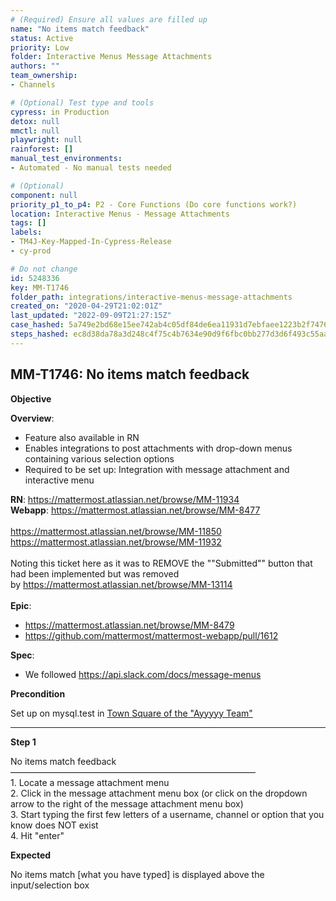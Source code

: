 ```yaml
---
# (Required) Ensure all values are filled up
name: "No items match feedback"
status: Active
priority: Low
folder: Interactive Menus Message Attachments
authors: ""
team_ownership: 
- Channels

# (Optional) Test type and tools
cypress: in Production
detox: null
mmctl: null
playwright: null
rainforest: []
manual_test_environments: 
- Automated - No manual tests needed

# (Optional)
component: null
priority_p1_to_p4: P2 - Core Functions (Do core functions work?)
location: Interactive Menus - Message Attachments
tags: []
labels: 
- TM4J-Key-Mapped-In-Cypress-Release
- cy-prod

# Do not change
id: 5248336
key: MM-T1746
folder_path: integrations/interactive-menus-message-attachments
created_on: "2020-04-29T21:02:01Z"
last_updated: "2022-09-09T21:27:15Z"
case_hashed: 5a749e2bd68e15ee742ab4c05df84de6ea11931d7ebfaee1223b2f74763815f22aba43999caf7187a4d2cd8625d874b2
steps_hashed: ec8d38da78a3d248c4f75c4b7634e90d9f6fbc0bb277d3d6f493c55aa254177e281d8e637eeb5680c237087df66326a2
---
```


## MM-T1746: No items match feedback

**Objective**

**Overview**:

- Feature also available in RN
- Enables integrations to post attachments with drop-down menus containing various selection options
- Required to be set up: Integration with message attachment and interactive menu

**RN**: <https://mattermost.atlassian.net/browse/MM-11934>\
**Webapp**: <https://mattermost.atlassian.net/browse/MM-8477>\
\
<https://mattermost.atlassian.net/browse/MM-11850>\
<https://mattermost.atlassian.net/browse/MM-11932>\
\
Noting this ticket here as it was to REMOVE the ""Submitted"" button that had been implemented but was removed by <https://mattermost.atlassian.net/browse/MM-13114>\
\
**Epic**:

- <https://mattermost.atlassian.net/browse/MM-8479>
- <https://github.com/mattermost/mattermost-webapp/pull/1612>

**Spec**:

- We followed <https://api.slack.com/docs/message-menus>

**Precondition**

Set up on mysql.test in [Town Square of the "Ayyyyy Team"](https://mysql.test.mattermost.com/a-team/channels/town-square)

---

**Step 1**

No items match feedback\
————————————————————————————\
1\. Locate a message attachment menu\
2\. Click in the message attachment menu box (or click on the dropdown arrow to the right of the message attachment menu box)\
3\. Start typing the first few letters of a username, channel or option that you know does NOT exist\
4\. Hit "enter"

**Expected**

No items match \[what you have typed] is displayed above the input/selection box
